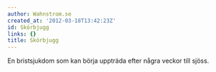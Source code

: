 ```yaml
---
author: Wahnstrom.se
created_at: '2012-03-18T13:42:23Z'
id: Skörbjugg
links: {}
title: Skörbjugg
---
```


En bristsjukdom som kan börja uppträda efter några veckor till sjöss.